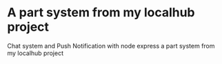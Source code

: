 # A part system from my localhub project
Chat system and Push Notification with node express  a part system from my localhub project
